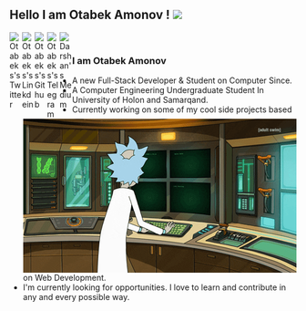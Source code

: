## Hello I am Otabek Amonov ! <img src="https://raw.githubusercontent.com/iampavangandhi/iampavangandhi/master/gifs/Hi.gif" width="30px"></h2>

<a href="https://youtube.com/@otabek0302?si=iPfXpOWEl9mQRULD">
  <img align="left" alt="Otabeks's Twitter" width="22px" src="https://cdn.jsdelivr.net/npm/simple-icons@3.13.0/icons/youtube.svg" />
</a>
<a href="https://www.linkedin.com/in/otabek-amonov-2b97a8217/">
  <img align="left" alt="Otabeks's Linkdein" width="22px" src="https://cdn.jsdelivr.net/npm/simple-icons@v3/icons/linkedin.svg" />
</a>
<a href="https://github.com/otabek0302">
  <img align="left" alt="Otabeks's Github" width="22px" src="https://cdn.jsdelivr.net/npm/simple-icons@v3/icons/github.svg" />
</a>
<a href="https://t.me/otabek_0302">
  <img align="left" alt="Otabeks's Telegram" width="22px" src="https://cdn.jsdelivr.net/npm/simple-icons@v3/icons/telegram.svg" />
</a>
<a href="https://medium.com/otabek_03.02">
  <img align="left" alt="Darshan's Medium" width="22px" src="https://cdn.jsdelivr.net/npm/simple-icons@3.13.0/icons/instagram.svg" />
</a>

<br />
<img align="right" alt="GIF" src="https://github.com/darshan-jain/darshan-jain/blob/master/rick.gif" />

### I am Otabek Amonov
- A new Full-Stack Developer & Student on Computer Since.
- A Computer Engineering Undergraduate Student In University of Holon and Samarqand. 
- Currently working on some of my cool side projects based on Web Development.
- I'm currently looking for opportunities. I love to learn and contribute in any and every possible way.
